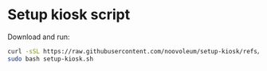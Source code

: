 # Setup kiosk script
Download and run:

```sh
curl -sSL https://raw.githubusercontent.com/noovoleum/setup-kiosk/refs/heads/main/setup-kiosk.sh -o setup-kiosk.sh
sudo bash setup-kiosk.sh
```
